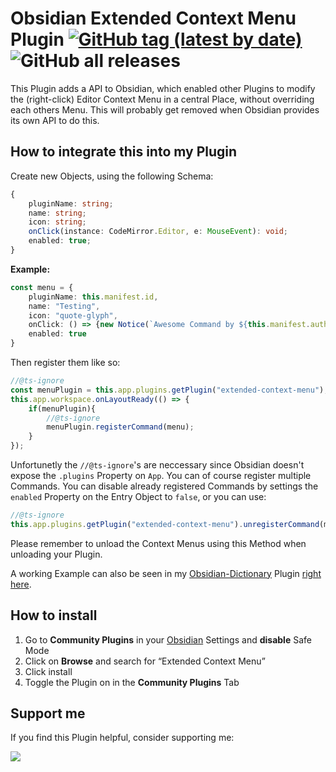 # Obsidian Extended Context Menu Plugin [![GitHub tag (latest by date)](https://img.shields.io/github/v/tag/phibr0/obsidian-extended-context-menu)](https://github.com/phibr0/obsidian-extended-context-menu/releases) ![GitHub all releases](https://img.shields.io/github/downloads/phibr0/obsidian-extended-context-menu/total)

This Plugin adds a API to Obsidian, which enabled other Plugins to modify the (right-click) Editor Context Menu in a central Place, without overriding each others Menu. This will probably get removed when Obsidian provides its own API to do this.

## How to integrate this into my Plugin

Create new Objects, using the following Schema:

```ts
{
    pluginName: string;
    name: string;
    icon: string;
    onClick(instance: CodeMirror.Editor, e: MouseEvent): void;
    enabled: true;
}
```

**Example:**

```ts
const menu = {
    pluginName: this.manifest.id,
    name: "Testing",
    icon: "quote-glyph",
    onClick: () => {new Notice(`Awesome Command by ${this.manifest.author}`)},
    enabled: true
}
```

Then register them like so:

```ts
//@ts-ignore
const menuPlugin = this.app.plugins.getPlugin("extended-context-menu");
this.app.workspace.onLayoutReady(() => {
    if(menuPlugin){
        //@ts-ignore
        menuPlugin.registerCommand(menu);
    } 
});
```

Unfortunetly the `//@ts-ignore`'s are neccessary since Obsidian doesn't expose the `.plugins` Property on `App`. You can of course register multiple Commands. You can disable already registered Commands by settings the `enabled` Property on the Entry Object to `false`, or you can use:

```ts
//@ts-ignore
this.app.plugins.getPlugin("extended-context-menu").unregisterCommand(menu);
```

Please remember to unload the Context Menus using this Method when unloading your Plugin.

A working Example can also be seen in my [Obsidian-Dictionary](https://github.com/phibr0/obsidian-dictionary) Plugin [right here](https://github.com/phibr0/obsidian-dictionary/blob/df53bbe6a368e31187d242e5bbd1f278136e02f8/src/main.ts#L76).

## How to install

1. Go to **Community Plugins** in your [Obsidian](https://www.obsidian.md) Settings and **disable** Safe Mode
2. Click on **Browse** and search for “Extended Context Menu”
3. Click install
4. Toggle the Plugin on in the **Community Plugins** Tab

## Support me

If you find this Plugin helpful, consider supporting me:

<a href="https://www.buymeacoffee.com/phibr0"><img src="https://img.buymeacoffee.com/button-api/?text=Buy me a coffee&emoji=&slug=phibr0&button_colour=5F7FFF&font_colour=ffffff&font_family=Inter&outline_colour=000000&coffee_colour=FFDD00"></a>
